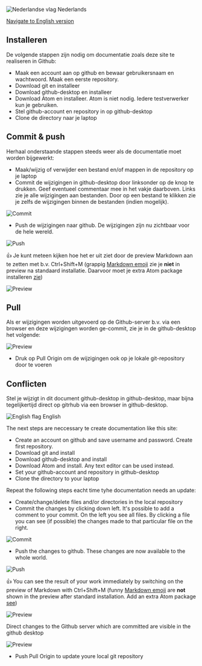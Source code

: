 ![Nederlandse vlag](../images/nl.gif) Nederlands

[Navigate to English version](#English)

## Installeren

De volgende stappen zijn nodig om documentatie zoals deze site te realiseren in Github:

* Maak een account aan op github en bewaar gebruikersnaam en wachtwoord. Maak een eerste repository.
* Download git en installeer
* Download github-desktop en installeer
* Download Atom en installeer. Atom is niet nodig. Iedere testverwerker kun je gebruiken.
* Stel github-account en repository in op github-desktop
* Clone de directory naar je laptop

## Commit & push

Herhaal onderstaande stappen steeds weer als de documentatie moet worden bijgewerkt:

* Maak/wijzig of verwijder een bestand en/of mappen in de repository op je laptop
* Commit de wijzigingen in github-desktop door linksonder op de knop te drukken. Geef eventueel commentaar mee in het vakje daarboven. Links zie je alle wijzigingen aan bestanden. Door op een bestand te klikken zie je zelfs de wijzigingen binnen de bestanden (indien mogelijk).

![Commit](./images/githubdesktop_commit.PNG)

* Push de wijzigingen naar github. De wijzigingen zijn nu zichtbaar voor de hele wereld.

![Push](./images/githubdesktop_push.PNG)

👍 Je kunt meteen kijken hoe het er uit ziet door de preview Markdown aan te zetten met b.v. Ctrl+Shift+M (grappig [Markdown emoji](https://www.webfx.com/tools/emoji-cheat-sheet/) zie je **niet** in preview na standaard installatie. Daarvoor moet je extra Atom package installeren [zie](../Softwaretooling.md))

![Preview](./images/AtomPreview.png)

## Pull

Als er wijzigingen worden uitgevoerd op de Github-server b.v. via een browser en deze wijzigingen worden ge-commit, zie je in de github-desktop het volgende:

![Preview](./images/githubdesktopremotechange.PNG)

* Druk op Pull Origin om de wijzigingen ook op je lokale git-repository door te voeren

## Conflicten

Stel je wijzigt in dit document github-desktop in github-desktop, maar bijna tegelijkertijd direct op gitrhub via een browser in github-desktop.


![English flag](../images/gb.gif) English

The next steps are neccessary te create documentation like this site:

* Create an account on github and save username and password. Create first repository.
* Download git and install
* Download github-desktop and install
* Download Atom and install. Any text editor can be used instead.
* Set your github-account and repository in github-desktop
* Clone the directory to your laptop

Repeat the following steps eacht time tyhe documentation needs an update:

* Create/change/delete files and/or directories in the local repository
* Commit the changes by clicking down left. It's possible to add a comment to your commit. On the left you see all files. By clicking a file you can see (if possible) the changes made to that particular file on the right.

![Commit](./images/githubdesktop_commit.PNG)

* Push the changes to github. These changes are now available to the whole world.

![Push](./images/githubdesktop_push.PNG)

👍 You can see the result of your work immediately by switching on the preview of Markdown with Ctrl+Shift+M (funny [Markdown emoji](https://www.webfx.com/tools/emoji-cheat-sheet/) are **not** shown in the preview after standard installation. Add an extra Atom package  [see](../Softwaretooling.md))

![Preview](./images/AtomPreview.png)

Direct changes to the Github server which are committed are visible in the github desktop

![Preview](./images/githubdesktopremotechange.PNG)

* Push Pull Origin to update youre local git repository
